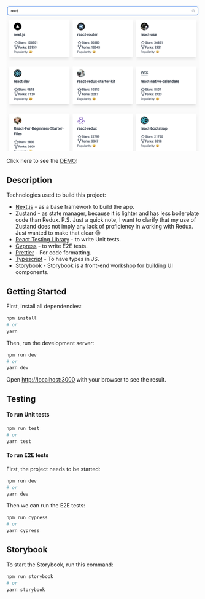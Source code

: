 ![Preview](./preview.png)

Click here to see the [DEMO](https://ob-rose.vercel.app/)!

## Description

Technologies used to build this project:

-   [Next.js](https://nextjs.org/) - as a base framework to build the app.
-   [Zustand](https://github.com/pmndrs/zustand) - as state manager, because it is lighter and has less boilerplate code than Redux.
    P.S. Just a quick note, I want to clarify that my use of Zustand does not imply any lack of proficiency in working with Redux. Just wanted to make that clear 😉
-   [React Testing Library](https://testing-library.com/) - to write Unit tests.
-   [Cypress](https://www.cypress.io/) - to write E2E tests.
-   [Prettier](https://prettier.io/) - For code formatting.
-   [Typescript](https://www.typescriptlang.org/) - To have types in JS.
-   [Storybook](https://storybook.js.org/) - Storybook is a front-end workshop for building UI components.

## Getting Started

First, install all dependencies:

```bash
npm install
# or
yarn
```

Then, run the development server:

```bash
npm run dev
# or
yarn dev
```

Open [http://localhost:3000](http://localhost:3000) with your browser to see the result.

## Testing

#### To run Unit tests

```bash
npm run test
# or
yarn test
```

#### To run E2E tests

First, the project needs to be started:

```bash
npm run dev
# or
yarn dev
```

Then we can run the E2E tests:

```bash
npm run cypress
# or
yarn cypress
```

## Storybook

To start the Storybook, run this command:

```bash
npm run storybook
# or
yarn storybook
```
